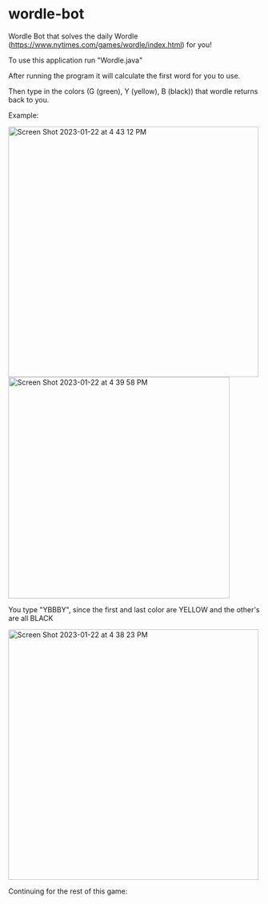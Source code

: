 # wordle-bot
Wordle Bot that solves the daily Wordle (https://www.nytimes.com/games/wordle/index.html) for you! 

To use this application run "Wordle.java"

After running the program it will calculate the first word for you to use.

Then type in the colors (G (green), Y (yellow), B (black)) that wordle returns back to you.

Example:

<img width="500" alt="Screen Shot 2023-01-22 at 4 43 12 PM" src="https://user-images.githubusercontent.com/87575350/213941955-332e9b7c-5063-43fd-814c-7c415a32f9c8.png">

<img width="442" alt="Screen Shot 2023-01-22 at 4 39 58 PM" src="https://user-images.githubusercontent.com/87575350/213941820-c81d4397-fe60-4a72-944f-e3bea6ef53ec.png">

You type "YBBBY", since the first and last color are YELLOW and the other's are all BLACK

<img width="500" alt="Screen Shot 2023-01-22 at 4 38 23 PM" src="https://user-images.githubusercontent.com/87575350/213941756-055d5e62-6829-469a-92af-ed4811e017bd.png">

Continuing for the rest of this game:


